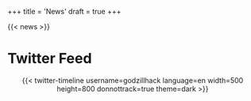 +++
title = 'News'
draft = true
+++

{{< news >}}

# Twitter Feed

<center>{{< twitter-timeline username=godzillhack language=en width=500 height=800 donnottrack=true theme=dark >}}</center>
